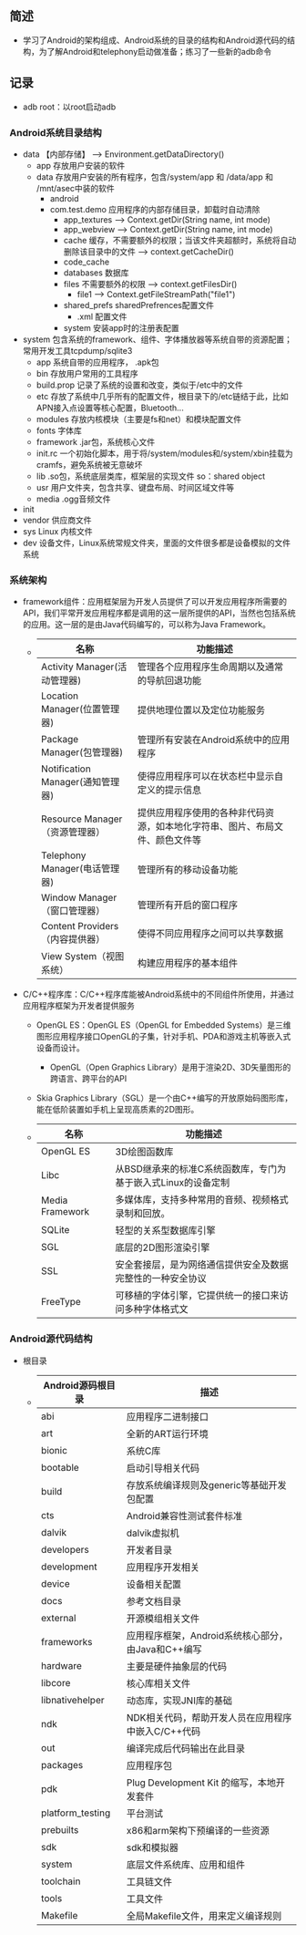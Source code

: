 ## 简述

- 学习了Android的架构组成、Android系统的目录的结构和Android源代码的结构，为了解Android和telephony启动做准备；练习了一些新的adb命令

## 记录

- adb root：以root启动adb

### Android系统目录结构

- data                      【内部存储】 --> Environment.getDataDirectory()
  - app                   存放用户安装的软件    
  - data                  存放用户安装的所有程序，包含/system/app 和 /data/app 和 /mnt/asec中装的软件  
    - android        
    - com.test.demo     应用程序的内部存储目录，卸载时自动清除      
      - app_textures   --> Context.getDir(String name, int mode)            
      - app_webview    --> Context.getDir(String name, int mode)            
      - cache         缓存，不需要额外的权限；当该文件夹超额时，系统将自动删除该目录中的文件   --> context.getCacheDir()           
      - code_cache            
      - databases     数据库            
      - files         不需要额外的权限      --> context.getFilesDir()               
        - file1       --> Context.getFileStreamPath("file1")           
      - shared_prefs  sharedPrefrences配置文件            
        - .xml               配置文件          
      - system          安装app时的注册表配置 
- system            包含系统的framework、组件、字体播放器等系统自带的资源配置；常用开发工具tcpdump/sqlite3
  - app           系统自带的应用程序， .apk包
  - bin           存放用户常用的工具程序
  - build.prop    记录了系统的设置和改变，类似于/etc中的文件    
  - etc           存放了系统中几乎所有的配置文件，根目录下的/etc链结于此，比如APN接入点设置等核心配置，Bluetooth...
  - modules       存放内核模块（主要是fs和net）和模块配置文件
  - fonts         字体库  
  - framework     .jar包，系统核心文件
  - init.rc       一个初始化脚本，用于将/system/modules和/system/xbin挂载为cramfs，避免系统被无意破坏
  - lib           .so包，系统底层类库，框架层的实现文件 so：shared object
  - usr           用户文件夹，包含共享、键盘布局、时间区域文件等
  - media         .ogg音频文件
- init 
- vendor 供应商文件
- sys Linux 内核文件
- dev                       设备文件，Linux系统常规文件夹，里面的文件很多都是设备模拟的文件系统

### 系统架构

- framework组件：应用框架层为开发人员提供了可以开发应用程序所需要的API，我们平常开发应用程序都是调用的这一层所提供的API，当然也包括系统的应用。这一层的是由Java代码编写的，可以称为Java Framework。

  - | 名称                             | 功能描述                                                     |
    | -------------------------------- | ------------------------------------------------------------ |
    | Activity Manager(活动管理器)     | 管理各个应用程序生命周期以及通常的导航回退功能               |
    | Location Manager(位置管理器)     | 提供地理位置以及定位功能服务                                 |
    | Package Manager(包管理器)        | 管理所有安装在Android系统中的应用程序                        |
    | Notification Manager(通知管理器) | 使得应用程序可以在状态栏中显示自定义的提示信息               |
    | Resource Manager（资源管理器）   | 提供应用程序使用的各种非代码资源，如本地化字符串、图片、布局文件、颜色文件等 |
    | Telephony Manager(电话管理器)    | 管理所有的移动设备功能                                       |
    | Window Manager（窗口管理器）     | 管理所有开启的窗口程序                                       |
    | Content Providers（内容提供器）  | 使得不同应用程序之间可以共享数据                             |
    | View System（视图系统）          | 构建应用程序的基本组件                                       |

- C/C++程序库：C/C++程序库能被Android系统中的不同组件所使用，并通过应用程序框架为开发者提供服务

  - OpenGL ES：OpenGL ES（OpenGL for Embedded Systems）是三维图形应用程序接口OpenGL的子集，针对手机、PDA和游戏主机等嵌入式设备而设计。

    - OpenGL（Open Graphics Library）是用于渲染2D、3D矢量图形的跨语言、跨平台的API

  - Skia Graphics Library（SGL）是一个由C++编写的开放原始码图形库，能在低阶装置如手机上呈现高质素的2D图形。

  - | 名称            | 功能描述                                                     |
    | --------------- | ------------------------------------------------------------ |
    | OpenGL ES       | 3D绘图函数库                                                 |
    | Libc            | 从BSD继承来的标准C系统函数库，专门为基于嵌入式Linux的设备定制 |
    | Media Framework | 多媒体库，支持多种常用的音频、视频格式录制和回放。           |
    | SQLite          | 轻型的关系型数据库引擎                                       |
    | SGL             | 底层的2D图形渲染引擎                                         |
    | SSL             | 安全套接层，是为网络通信提供安全及数据完整性的一种安全协议   |
    | FreeType        | 可移植的字体引擎，它提供统一的接口来访问多种字体格式文       |

### Android源代码结构

- 根目录

  - | Android源码根目录 | 描述                                               |
    | ----------------- | -------------------------------------------------- |
    | abi               | 应用程序二进制接口                                 |
    | art               | 全新的ART运行环境                                  |
    | bionic            | 系统C库                                            |
    | bootable          | 启动引导相关代码                                   |
    | build             | 存放系统编译规则及generic等基础开发包配置          |
    | cts               | Android兼容性测试套件标准                          |
    | dalvik            | dalvik虚拟机                                       |
    | developers        | 开发者目录                                         |
    | development       | 应用程序开发相关                                   |
    | device            | 设备相关配置                                       |
    | docs              | 参考文档目录                                       |
    | external          | 开源模组相关文件                                   |
    | frameworks        | 应用程序框架，Android系统核心部分，由Java和C++编写 |
    | hardware          | 主要是硬件抽象层的代码                             |
    | libcore           | 核心库相关文件                                     |
    | libnativehelper   | 动态库，实现JNI库的基础                            |
    | ndk               | NDK相关代码，帮助开发人员在应用程序中嵌入C/C++代码 |
    | out               | 编译完成后代码输出在此目录                         |
    | packages          | 应用程序包                                         |
    | pdk               | Plug Development Kit 的缩写，本地开发套件          |
    | platform_testing  | 平台测试                                           |
    | prebuilts         | x86和arm架构下预编译的一些资源                     |
    | sdk               | sdk和模拟器                                        |
    | system            | 底层文件系统库、应用和组件                         |
    | toolchain         | 工具链文件                                         |
    | tools             | 工具文件                                           |
    | Makefile          | 全局Makefile文件，用来定义编译规则                 |